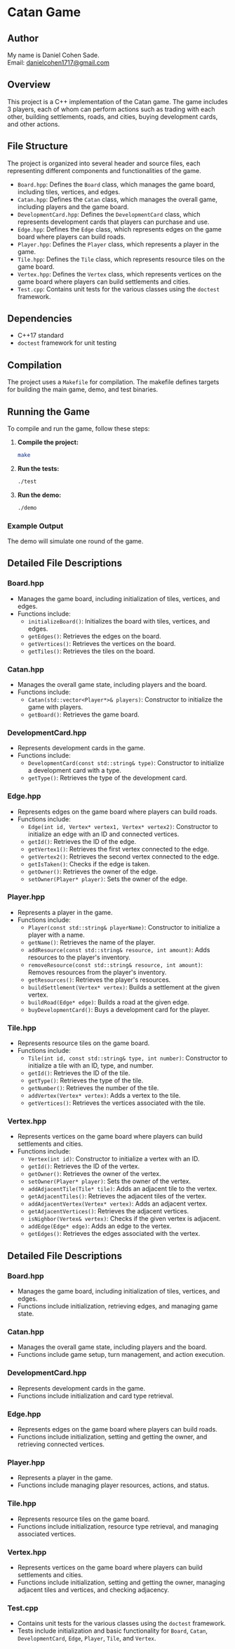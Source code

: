 # Catan Game

## Author
My name is Daniel Cohen Sade.  
Email: danielcohen1717@gmail.com

## Overview
This project is a C++ implementation of the Catan game. The game includes 3 players, each of whom can perform actions such as trading with each other, building settlements, roads, and cities, buying development cards, and other actions.

## File Structure
The project is organized into several header and source files, each representing different components and functionalities of the game.

- `Board.hpp`: Defines the `Board` class, which manages the game board, including tiles, vertices, and edges.
- `Catan.hpp`: Defines the `Catan` class, which manages the overall game, including players and the game board.
- `DevelopmentCard.hpp`: Defines the `DevelopmentCard` class, which represents development cards that players can purchase and use.
- `Edge.hpp`: Defines the `Edge` class, which represents edges on the game board where players can build roads.
- `Player.hpp`: Defines the `Player` class, which represents a player in the game.
- `Tile.hpp`: Defines the `Tile` class, which represents resource tiles on the game board.
- `Vertex.hpp`: Defines the `Vertex` class, which represents vertices on the game board where players can build settlements and cities.
- `Test.cpp`: Contains unit tests for the various classes using the `doctest` framework.

## Dependencies
- C++17 standard
- `doctest` framework for unit testing

## Compilation
The project uses a `Makefile` for compilation. The makefile defines targets for building the main game, demo, and test binaries.

## Running the Game
To compile and run the game, follow these steps:

1. **Compile the project:**
    ```sh
    make
    ```

2. **Run the tests:**
    ```sh
    ./test
    ```

3. **Run the demo:**
    ```sh
    ./demo
    ```

### Example Output
The demo will simulate one round of the game.

## Detailed File Descriptions

### Board.hpp
- Manages the game board, including initialization of tiles, vertices, and edges.
- Functions include:
  - `initializeBoard()`: Initializes the board with tiles, vertices, and edges.
  - `getEdges()`: Retrieves the edges on the board.
  - `getVertices()`: Retrieves the vertices on the board.
  - `getTiles()`: Retrieves the tiles on the board.

### Catan.hpp
- Manages the overall game state, including players and the board.
- Functions include:
  - `Catan(std::vector<Player*>& players)`: Constructor to initialize the game with players.
  - `getBoard()`: Retrieves the game board.
  
  

### DevelopmentCard.hpp
- Represents development cards in the game.
- Functions include:
  - `DevelopmentCard(const std::string& type)`: Constructor to initialize a development card with a type.
  - `getType()`: Retrieves the type of the development card.

### Edge.hpp
- Represents edges on the game board where players can build roads.
- Functions include:
  - `Edge(int id, Vertex* vertex1, Vertex* vertex2)`: Constructor to initialize an edge with an ID and connected vertices.
  - `getId()`: Retrieves the ID of the edge.
  - `getVertex1()`: Retrieves the first vertex connected to the edge.
  - `getVertex2()`: Retrieves the second vertex connected to the edge.
  - `getIsTaken()`: Checks if the edge is taken.
  - `getOwner()`: Retrieves the owner of the edge.
  - `setOwner(Player* player)`: Sets the owner of the edge.

### Player.hpp
- Represents a player in the game.
- Functions include:
  - `Player(const std::string& playerName)`: Constructor to initialize a player with a name.
  - `getName()`: Retrieves the name of the player.
  - `addResource(const std::string& resource, int amount)`: Adds resources to the player's inventory.
  - `removeResource(const std::string& resource, int amount)`: Removes resources from the player's inventory.
  - `getResources()`: Retrieves the player's resources.
  - `buildSettlement(Vertex* vertex)`: Builds a settlement at the given vertex.
  - `buildRoad(Edge* edge)`: Builds a road at the given edge.
  - `buyDevelopmentCard()`: Buys a development card for the player.

### Tile.hpp
- Represents resource tiles on the game board.
- Functions include:
  - `Tile(int id, const std::string& type, int number)`: Constructor to initialize a tile with an ID, type, and number.
  - `getId()`: Retrieves the ID of the tile.
  - `getType()`: Retrieves the type of the tile.
  - `getNumber()`: Retrieves the number of the tile.
  - `addVertex(Vertex* vertex)`: Adds a vertex to the tile.
  - `getVertices()`: Retrieves the vertices associated with the tile.

### Vertex.hpp
- Represents vertices on the game board where players can build settlements and cities.
- Functions include:
  - `Vertex(int id)`: Constructor to initialize a vertex with an ID.
  - `getId()`: Retrieves the ID of the vertex.
  - `getOwner()`: Retrieves the owner of the vertex.
  - `setOwner(Player* player)`: Sets the owner of the vertex.
  - `addAdjacentTile(Tile* tile)`: Adds an adjacent tile to the vertex.
  - `getAdjacentTiles()`: Retrieves the adjacent tiles of the vertex.
  - `addAdjacentVertex(Vertex* vertex)`: Adds an adjacent vertex.
  - `getAdjacentVertices()`: Retrieves the adjacent vertices.
  - `isNighbor(Vertex& vertex)`: Checks if the given vertex is adjacent.
  - `addEdge(Edge* edge)`: Adds an edge to the vertex.
  - `getEdges()`: Retrieves the edges associated with the vertex.

## Detailed File Descriptions

### Board.hpp
- Manages the game board, including initialization of tiles, vertices, and edges.
- Functions include initialization, retrieving edges, and managing game state.

### Catan.hpp
- Manages the overall game state, including players and the board.
- Functions include game setup, turn management, and action execution.

### DevelopmentCard.hpp
- Represents development cards in the game.
- Functions include initialization and card type retrieval.

### Edge.hpp
- Represents edges on the game board where players can build roads.
- Functions include initialization, setting and getting the owner, and retrieving connected vertices.

### Player.hpp
- Represents a player in the game.
- Functions include managing player resources, actions, and status.

### Tile.hpp
- Represents resource tiles on the game board.
- Functions include initialization, resource type retrieval, and managing associated vertices.

### Vertex.hpp
- Represents vertices on the game board where players can build settlements and cities.
- Functions include initialization, setting and getting the owner, managing adjacent tiles and vertices, and checking adjacency.

### Test.cpp
- Contains unit tests for the various classes using the `doctest` framework.
- Tests include initialization and basic functionality for `Board`, `Catan`, `DevelopmentCard`, `Edge`, `Player`, `Tile`, and `Vertex`.

